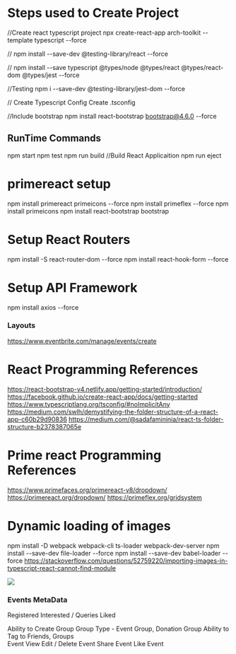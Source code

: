 # Steps used to Create Project 
//Create react typescript project 
npx create-react-app arch-toolkit --template typescript --force

//
npm install --save-dev @testing-library/react --force

//
npm install --save typescript @types/node @types/react @types/react-dom @types/jest --force

//Testing 
npm i --save-dev @testing-library/jest-dom --force

// Create Typescript Config
Create .tsconfig

//Include bootstrap 
npm install react-bootstrap bootstrap@4.6.0 --force

## RunTime Commands
npm start
npm test
npm run build //Build React Applicaition
npm run eject

# primereact setup
npm install primereact primeicons --force
npm install primeflex --force
npm install primeicons 
npm install react-bootstrap bootstrap

# Setup React Routers
npm install -S react-router-dom --force
npm install react-hook-form --force

# Setup API Framework 
npm install axios --force

### Layouts
https://www.eventbrite.com/manage/events/create

# React Programming References 
https://react-bootstrap-v4.netlify.app/getting-started/introduction/
https://facebook.github.io/create-react-app/docs/getting-started
https://www.typescriptlang.org/tsconfig/#noImplicitAny
https://medium.com/swlh/demystifying-the-folder-structure-of-a-react-app-c60b29d90836
https://medium.com/@sadafamininia/react-ts-folder-structure-b2378387065e

# Prime react Programming References 
https://www.primefaces.org/primereact-v8/dropdown/
https://primereact.org/dropdown/
https://primeflex.org/gridsystem


# Dynamic loading of images 
npm install -D webpack webpack-cli ts-loader webpack-dev-server
npm install --save-dev file-loader --force
npm install --save-dev babel-loader --force
https://stackoverflow.com/questions/52759220/importing-images-in-typescript-react-cannot-find-module

<img src={require(getImagePath(data.eventImage)).default}/>

### Events MetaData
Registered 
Interested / Queries
Liked

Ability to Create Group
    Group Type - Event Group, Donation Group 
Ability to Tag to Friends, Groups   
Event View 
Edit / Delete Event 
Share Event 
Like Event 